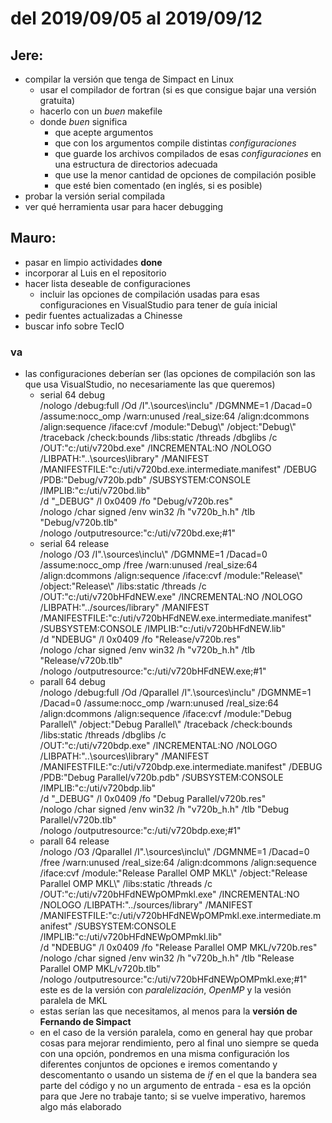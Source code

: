# del 2019/09/05 al 2019/09/12
## Jere:
* compilar la versión que tenga de Simpact en Linux
    * usar el compilador de fortran (si es que consigue bajar una versión gratuita)
    * hacerlo con un *buen* makefile
    * donde *buen* significa
        * que acepte argumentos
        * que con los argumentos compile distintas *configuraciones*
        * que guarde los archivos compilados de esas *configuraciones* en una estructura de directorios adecuada
        * que use la menor cantidad de opciones de compilación posible
        * que esté bien comentado (en inglés, si es posible)
* probar la versión serial compilada
* ver qué herramienta usar para hacer debugging
## Mauro:
* pasar en limpio actividades **done**
* incorporar al Luis en el repositorio
* hacer lista deseable de configuraciones
    * incluir las opciones de compilación usadas para esas configuraciones en VisualStudio para tener de guía inicial
* pedir fuentes actualizadas a Chinesse
* buscar info sobre TecIO
### va
* las configuraciones deberían ser (las opciones de compilación son las que usa VisualStudio, no necesariamente las que queremos)
    * serial 64 debug  
        /nologo /debug:full /Od /I".\sources\inclu" /DGMNME=1 /Dacad=0 /assume:nocc_omp /warn:unused /real_size:64 /align:dcommons /align:sequence /iface:cvf /module:"Debug\\" /object:"Debug\\" /traceback /check:bounds /libs:static /threads /dbglibs /c  
        /OUT:"c:/uti/v720bd.exe" /INCREMENTAL:NO /NOLOGO /LIBPATH:"..\sources\library" /MANIFEST /MANIFESTFILE:"c:/uti/v720bd.exe.intermediate.manifest" /DEBUG /PDB:"Debug/v720b.pdb" /SUBSYSTEM:CONSOLE /IMPLIB:"c:/uti/v720bd.lib"  
        /d "_DEBUG" /l 0x0409 /fo "Debug/v720b.res"  
        /nologo /char signed /env win32 /h "v720b_h.h" /tlb "Debug/v720b.tlb"  
        /nologo /outputresource:"c:/uti/v720bd.exe;#1"  
    * serial 64 release  
        /nologo /O3 /I".\sources\inclu\\" /DGMNME=1 /Dacad=0 /assume:nocc_omp /free /warn:unused /real_size:64 /align:dcommons /align:sequence /iface:cvf /module:"Release\\" /object:"Release\\" /libs:static /threads /c  
        /OUT:"c:/uti/v720bHFdNEW.exe" /INCREMENTAL:NO /NOLOGO /LIBPATH:"../sources/library" /MANIFEST /MANIFESTFILE:"c:/uti/v720bHFdNEW.exe.intermediate.manifest" /SUBSYSTEM:CONSOLE /IMPLIB:"c:/uti/v720bHFdNEW.lib"  
        /d "NDEBUG" /l 0x0409 /fo "Release/v720b.res"  
        /nologo /char signed /env win32 /h "v720b_h.h" /tlb "Release/v720b.tlb"  
        /nologo /outputresource:"c:/uti/v720bHFdNEW.exe;#1"
    * parall 64 debug  
        /nologo /debug:full /Od /Qparallel /I".\sources\inclu" /DGMNME=1 /Dacad=0 /assume:nocc_omp /warn:unused /real_size:64 /align:dcommons /align:sequence /iface:cvf /module:"Debug Parallel\\" /object:"Debug Parallel\\" /traceback /check:bounds /libs:static /threads /dbglibs /c  
        /OUT:"c:/uti/v720bdp.exe" /INCREMENTAL:NO /NOLOGO /LIBPATH:"..\sources\library" /MANIFEST /MANIFESTFILE:"c:/uti/v720bdp.exe.intermediate.manifest" /DEBUG /PDB:"Debug Parallel/v720b.pdb" /SUBSYSTEM:CONSOLE /IMPLIB:"c:/uti/v720bdp.lib"  
        /d "_DEBUG" /l 0x0409 /fo "Debug Parallel/v720b.res"  
        /nologo /char signed /env win32 /h "v720b_h.h" /tlb "Debug Parallel/v720b.tlb"  
        /nologo /outputresource:"c:/uti/v720bdp.exe;#1"  
    * parall 64 release  
        /nologo /O3 /Qparallel /I".\sources\inclu\\" /DGMNME=1 /Dacad=0 /free /warn:unused /real_size:64 /align:dcommons /align:sequence /iface:cvf /module:"Release Parallel OMP MKL\\" /object:"Release Parallel OMP MKL\\" /libs:static /threads /c  
        /OUT:"c:/uti/v720bHFdNEWpOMPmkl.exe" /INCREMENTAL:NO /NOLOGO /LIBPATH:"../sources/library" /MANIFEST /MANIFESTFILE:"c:/uti/v720bHFdNEWpOMPmkl.exe.intermediate.manifest" /SUBSYSTEM:CONSOLE /IMPLIB:"c:/uti/v720bHFdNEWpOMPmkl.lib"  
        /d "NDEBUG" /l 0x0409 /fo "Release Parallel OMP MKL/v720b.res"  
        /nologo /char signed /env win32 /h "v720b_h.h" /tlb "Release Parallel OMP MKL/v720b.tlb"  
        /nologo /outputresource:"c:/uti/v720bHFdNEWpOMPmkl.exe;#1"  
        este es de la versión con *paralelización*, *OpenMP* y la vesión paralela de MKL
   * estas serían las que necesitamos, al menos para la **versión de Fernando de Simpact**  
   * en el caso de la versión paralela, como en general hay que probar cosas para mejorar rendimiento, pero al final uno siempre se queda con una opción, pondremos en una misma configuración los diferentes conjuntos de opciones e iremos comentando y descomentanto o usando un sistema de *if* en el que la bandera sea parte del código y no un argumento de entrada - esa es la opción para que Jere no trabaje tanto; si se vuelve imperativo, haremos algo más elaborado
